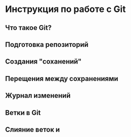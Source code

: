 # Инструкция по работе с Git

## Что такое Git?

## Подготовка репозиторий 

## Создания "соханений"

## Перещения между сохранениями

## Журнал изменений

## Ветки в Git

## Слияние веток и 